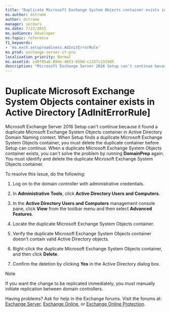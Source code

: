 ```yaml
---
title: "Duplicate Microsoft Exchange System Objects container exists in Active Directory [AdInitErrorRule]"
ms.author: dstrome
author: dstrome
manager: serdars
ms.date: 7/22/2015
ms.audience: Developer
ms.topic: reference
f1_keywords:
- 'ms.exch.setupreadiness.AdInitErrorRule'
ms.prod: exchange-server-it-pro
localization_priority: Normal
ms.assetid: cd0f45ab-89de-4653-b50d-c1157c2329d5
description: "Microsoft Exchange Server 2016 Setup can't continue because it found a duplicate Microsoft Exchange System Objects container in Active Directory Domain Naming context. When Setup finds a duplicate Microsoft Exchange System Objects container, you must delete the duplicate container before Setup can continue. When a duplicate Microsoft Exchange System Objects container exists, you can't solve the problem by running DomainPrep again. You must identify and delete the duplicate Microsoft Exchange System Objects container."
---
```


# Duplicate Microsoft Exchange System Objects container exists in Active Directory [AdInitErrorRule]

Microsoft Exchange Server 2016 Setup can't continue because it found a duplicate Microsoft Exchange System Objects container in Active Directory Domain Naming context. When Setup finds a duplicate Microsoft Exchange System Objects container, you must delete the duplicate container before Setup can continue. When a duplicate Microsoft Exchange System Objects container exists, you can't solve the problem by running **DomainPrep** again. You must identify and delete the duplicate Microsoft Exchange System Objects container.
  
To resolve this issue, do the following:
  
1. Log on to the domain controller with administrative credentials.
    
2. In **Administrative Tools**, click **Active Directory Users and Computers**.
    
3. In the **Active Directory Users and Computers** management console pane, click **View** from the toolbar menu and then select **Advanced Features**.
    
4. Locate the duplicate Microsoft Exchange System Objects container.
    
5. Verify the duplicate Microsoft Exchange System Objects container doesn't contain valid Active Directory objects.
    
6. Right-click the duplicate Microsoft Exchange System Objects container, and then click **Delete**.
    
7. Confirm the deletion by clicking **Yes** in the Active Directory dialog box.
    
> [!NOTE]
> If you want the change to be replicated immediately, you must manually initiate replication between domain controllers.
  
Having problems? Ask for help in the Exchange forums. Visit the forums at: [Exchange Server](https://go.microsoft.com/fwlink/p/?linkId=60612), [Exchange Online](https://go.microsoft.com/fwlink/p/?linkId=267542), or [Exchange Online Protection](https://go.microsoft.com/fwlink/p/?linkId=285351).
